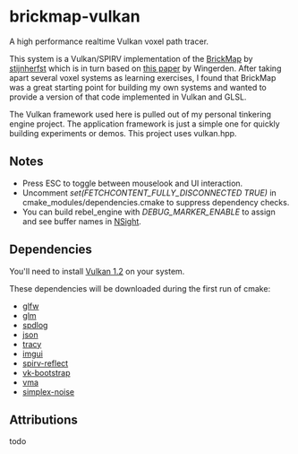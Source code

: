 # brickmap-vulkan
A high performance realtime Vulkan voxel path tracer.

This system is a Vulkan/SPIRV implementation of the [BrickMap](https://github.com/stijnherfst/BrickMap) by [stijnherfst](https://github.com/stijnherfst) which is in turn based on [this paper](https://dspace.library.uu.nl/handle/1874/315917) by Wingerden. After taking apart several voxel systems as learning exercises, I found that BrickMap
was a great starting point for building my own systems and wanted to provide a version of that code implemented in Vulkan and GLSL.

The Vulkan framework used here is pulled out of my personal tinkering engine project. The application framework is just a simple one for quickly building experiments or demos. This project uses vulkan.hpp.

## Notes

* Press ESC to toggle between mouselook and UI interaction.
* Uncomment *set(FETCHCONTENT_FULLY_DISCONNECTED TRUE)* in cmake_modules/dependencies.cmake to suppress dependency checks.
* You can build rebel_engine with *DEBUG_MARKER_ENABLE* to assign and see buffer names in [NSight](https://developer.nvidia.com/nsight-visual-studio-edition).

## Dependencies

You'll need to install [Vulkan 1.2](https://vulkan.lunarg.com/) on your system.

These dependencies will be downloaded during the first run of cmake:

* [glfw](https://github.com/glfw/glfw.git)
* [glm](https://github.com/g-truc/glm.git)
* [spdlog](https://github.com/gabime/spdlog.git)
* [json](https://github.com/nlohmann/json.git)
* [tracy](https://github.com/wolfpld/tracy.git)
* [imgui](https://github.com/ocornut/imgui.git)
* [spirv-reflect](https://github.com/KhronosGroup/SPIRV-Reflect.git)
* [vk-bootstrap](https://github.com/charles-lunarg/vk-bootstrap.git)
* [vma](https://github.com/GPUOpen-LibrariesAndSDKs/VulkanMemoryAllocator.git)
* [simplex-noise](https://github.com/SRombauts/SimplexNoise.git)

## Attributions

todo